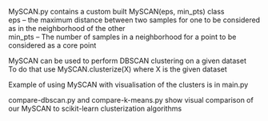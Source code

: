 MySCAN.py contains a custom built MySCAN(eps, min_pts) class  
eps – the maximum distance between two samples for one to be considered as in the neighborhood of the other  
min_pts – The number of samples in a neighborhood for a point to be considered as a core point

MySCAN can be used to perform DBSCAN clustering on a given dataset  
To do that use MySCAN.clusterize(X) where X is the given dataset

Example of using MySCAN with visualisation of the clusters is in main.py

compare-dbscan.py and compare-k-means.py show visual comparison of our MySCAN to scikit-learn clusterization algorithms

